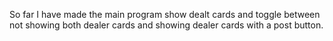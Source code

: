 So far I have made the main program show dealt cards and toggle
between not showing both dealer cards and showing dealer cards with a post button.  